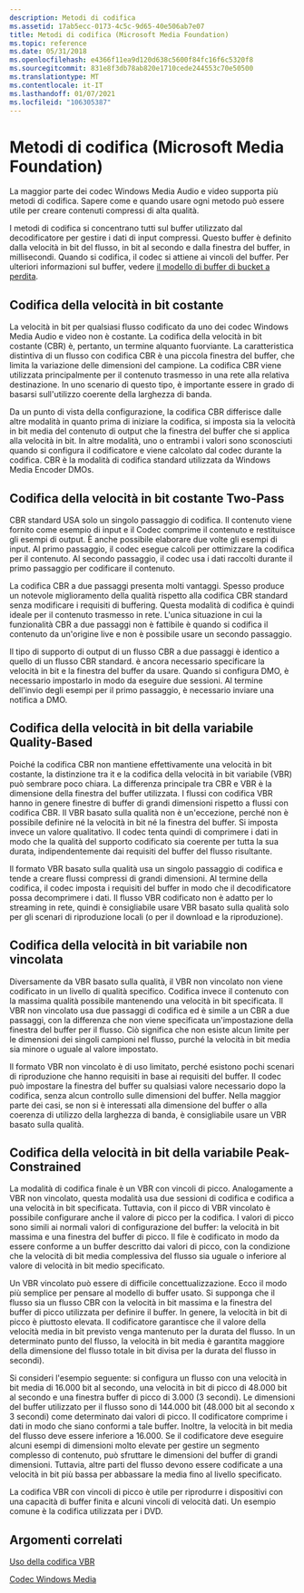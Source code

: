 ```yaml
---
description: Metodi di codifica
ms.assetid: 17ab5ecc-0173-4c5c-9d65-40e506ab7e07
title: Metodi di codifica (Microsoft Media Foundation)
ms.topic: reference
ms.date: 05/31/2018
ms.openlocfilehash: e4366f11ea9d120d638c5600f84fc16f6c5320f8
ms.sourcegitcommit: 831e8f3db78ab820e1710cede244553c70e50500
ms.translationtype: MT
ms.contentlocale: it-IT
ms.lasthandoff: 01/07/2021
ms.locfileid: "106305387"
---
```

# <a name="encoding-methods-microsoft-media-foundation"></a>Metodi di codifica (Microsoft Media Foundation)

La maggior parte dei codec Windows Media Audio e video supporta più metodi di codifica. Sapere come e quando usare ogni metodo può essere utile per creare contenuti compressi di alta qualità.

I metodi di codifica si concentrano tutti sul buffer utilizzato dal decodificatore per gestire i dati di input compressi. Questo buffer è definito dalla velocità in bit del flusso, in bit al secondo e dalla finestra del buffer, in millisecondi. Quando si codifica, il codec si attiene ai vincoli del buffer. Per ulteriori informazioni sul buffer, vedere [il modello di buffer di bucket a perdita](the-leaky-bucket-buffer-model.md).

## <a name="constant-bit-rate-encoding"></a>Codifica della velocità in bit costante

La velocità in bit per qualsiasi flusso codificato da uno dei codec Windows Media Audio e video non è costante. La codifica della velocità in bit costante (CBR) è, pertanto, un termine alquanto fuorviante. La caratteristica distintiva di un flusso con codifica CBR è una piccola finestra del buffer, che limita la variazione delle dimensioni del campione. La codifica CBR viene utilizzata principalmente per il contenuto trasmesso in una rete alla relativa destinazione. In uno scenario di questo tipo, è importante essere in grado di basarsi sull'utilizzo coerente della larghezza di banda.

Da un punto di vista della configurazione, la codifica CBR differisce dalle altre modalità in quanto prima di iniziare la codifica, si imposta sia la velocità in bit media del contenuto di output che la finestra del buffer che si applica alla velocità in bit. In altre modalità, uno o entrambi i valori sono sconosciuti quando si configura il codificatore e viene calcolato dal codec durante la codifica. CBR è la modalità di codifica standard utilizzata da Windows Media Encoder DMOs.

## <a name="two-pass-constant-bit-rate-encoding"></a>Codifica della velocità in bit costante Two-Pass

CBR standard USA solo un singolo passaggio di codifica. Il contenuto viene fornito come esempio di input e il Codec comprime il contenuto e restituisce gli esempi di output. È anche possibile elaborare due volte gli esempi di input. Al primo passaggio, il codec esegue calcoli per ottimizzare la codifica per il contenuto. Al secondo passaggio, il codec usa i dati raccolti durante il primo passaggio per codificare il contenuto.

La codifica CBR a due passaggi presenta molti vantaggi. Spesso produce un notevole miglioramento della qualità rispetto alla codifica CBR standard senza modificare i requisiti di buffering. Questa modalità di codifica è quindi ideale per il contenuto trasmesso in rete. L'unica situazione in cui la funzionalità CBR a due passaggi non è fattibile è quando si codifica il contenuto da un'origine live e non è possibile usare un secondo passaggio.

Il tipo di supporto di output di un flusso CBR a due passaggi è identico a quello di un flusso CBR standard. è ancora necessario specificare la velocità in bit e la finestra del buffer da usare. Quando si configura DMO, è necessario impostarlo in modo da eseguire due sessioni. Al termine dell'invio degli esempi per il primo passaggio, è necessario inviare una notifica a DMO.

## <a name="quality-based-variable-bit-rate-encoding"></a>Codifica della velocità in bit della variabile Quality-Based

Poiché la codifica CBR non mantiene effettivamente una velocità in bit costante, la distinzione tra it e la codifica della velocità in bit variabile (VBR) può sembrare poco chiara. La differenza principale tra CBR e VBR è la dimensione della finestra del buffer utilizzata. I flussi con codifica VBR hanno in genere finestre di buffer di grandi dimensioni rispetto a flussi con codifica CBR. Il VBR basato sulla qualità non è un'eccezione, perché non è possibile definire né la velocità in bit né la finestra del buffer. Si imposta invece un valore qualitativo. Il codec tenta quindi di comprimere i dati in modo che la qualità del supporto codificato sia coerente per tutta la sua durata, indipendentemente dai requisiti del buffer del flusso risultante.

Il formato VBR basato sulla qualità usa un singolo passaggio di codifica e tende a creare flussi compressi di grandi dimensioni. Al termine della codifica, il codec imposta i requisiti del buffer in modo che il decodificatore possa decomprimere i dati. Il flusso VBR codificato non è adatto per lo streaming in rete, quindi è consigliabile usare VBR basato sulla qualità solo per gli scenari di riproduzione locali (o per il download e la riproduzione).

## <a name="unconstrained-variable-bit-rate-encoding"></a>Codifica della velocità in bit variabile non vincolata

Diversamente da VBR basato sulla qualità, il VBR non vincolato non viene codificato in un livello di qualità specifico. Codifica invece il contenuto con la massima qualità possibile mantenendo una velocità in bit specificata. Il VBR non vincolato usa due passaggi di codifica ed è simile a un CBR a due passaggi, con la differenza che non viene specificata un'impostazione della finestra del buffer per il flusso. Ciò significa che non esiste alcun limite per le dimensioni dei singoli campioni nel flusso, purché la velocità in bit media sia minore o uguale al valore impostato.

Il formato VBR non vincolato è di uso limitato, perché esistono pochi scenari di riproduzione che hanno requisiti in base ai requisiti del buffer. Il codec può impostare la finestra del buffer su qualsiasi valore necessario dopo la codifica, senza alcun controllo sulle dimensioni del buffer. Nella maggior parte dei casi, se non si è interessati alla dimensione del buffer o alla coerenza di utilizzo della larghezza di banda, è consigliabile usare un VBR basato sulla qualità.

## <a name="peak-constrained-variable-bit-rate-encoding"></a>Codifica della velocità in bit della variabile Peak-Constrained

La modalità di codifica finale è un VBR con vincoli di picco. Analogamente a VBR non vincolato, questa modalità usa due sessioni di codifica e codifica a una velocità in bit specificata. Tuttavia, con il picco di VBR vincolato è possibile configurare anche il valore di picco per la codifica. I valori di picco sono simili ai normali valori di configurazione del buffer: la velocità in bit massima e una finestra del buffer di picco. Il file è codificato in modo da essere conforme a un buffer descritto dai valori di picco, con la condizione che la velocità di bit media complessiva del flusso sia uguale o inferiore al valore di velocità in bit medio specificato.

Un VBR vincolato può essere di difficile concettualizzazione. Ecco il modo più semplice per pensare al modello di buffer usato. Si supponga che il flusso sia un flusso CBR con la velocità in bit massima e la finestra del buffer di picco utilizzata per definire il buffer. In genere, la velocità in bit di picco è piuttosto elevata. Il codificatore garantisce che il valore della velocità media in bit previsto venga mantenuto per la durata del flusso. In un determinato punto del flusso, la velocità in bit media è garantita maggiore della dimensione del flusso totale in bit divisa per la durata del flusso in secondi).

Si consideri l'esempio seguente: si configura un flusso con una velocità in bit media di 16.000 bit al secondo, una velocità in bit di picco di 48.000 bit al secondo e una finestra buffer di picco di 3.000 (3 secondi). Le dimensioni del buffer utilizzato per il flusso sono di 144.000 bit (48.000 bit al secondo x 3 secondi) come determinato dai valori di picco. Il codificatore comprime i dati in modo che siano conformi a tale buffer. Inoltre, la velocità in bit media del flusso deve essere inferiore a 16.000. Se il codificatore deve eseguire alcuni esempi di dimensioni molto elevate per gestire un segmento complesso di contenuto, può sfruttare le dimensioni del buffer di grandi dimensioni. Tuttavia, altre parti del flusso devono essere codificate a una velocità in bit più bassa per abbassare la media fino al livello specificato.

La codifica VBR con vincoli di picco è utile per riprodurre i dispositivi con una capacità di buffer finita e alcuni vincoli di velocità dati. Un esempio comune è la codifica utilizzata per i DVD.

## <a name="related-topics"></a>Argomenti correlati

<dl> <dt>

[Uso della codifica VBR](usingvbrencoding.md)
</dt> <dt>

[Codec Windows Media](windows-media-codecs.md)
</dt> </dl>

 

 



